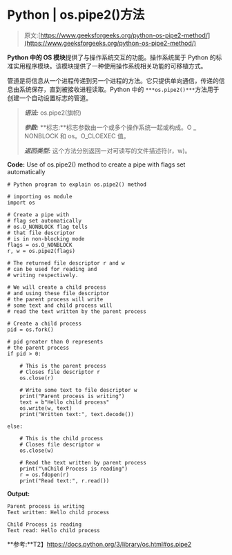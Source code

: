 # Python | os.pipe2()方法

> 原文:[https://www.geeksforgeeks.org/python-os-pipe2-method/](https://www.geeksforgeeks.org/python-os-pipe2-method/)

**Python 中的 OS 模块**提供了与操作系统交互的功能。操作系统属于 Python 的标准实用程序模块。该模块提供了一种使用操作系统相关功能的可移植方式。

管道是将信息从一个进程传递到另一个进程的方法。它只提供单向通信，传递的信息由系统保存，直到被接收进程读取。Python 中的
`***os.pipe2()***`方法用于创建一个自动设置标志的管道。

> ***语法:*** os.pipe2(旗帜)
> 
> ***参数:***
> **标志:**标志参数由一个或多个操作系统一起或构成。O _ NONBLOCK 和 os。O_CLOEXEC 值。
> 
> ***返回类型:*** 这个方法分别返回一对可读写的文件描述符(r，w)。

**Code:** Use of os.pipe2() method to create a pipe with flags set automatically

```
# Python program to explain os.pipe2() method 

# importing os module 
import os

# Create a pipe with
# flag set automatically
# os.O_NONBLOCK flag tells 
# that file descriptor 
# is in non-blocking mode
flags = os.O_NONBLOCK
r, w = os.pipe2(flags)

# The returned file descriptor r and w
# can be used for reading and
# writing respectively.

# We will create a child process
# and using these file descriptor
# the parent process will write 
# some text and child process will
# read the text written by the parent process

# Create a child process
pid = os.fork()

# pid greater than 0 represents
# the parent process
if pid > 0:

    # This is the parent process 
    # Closes file descriptor r
    os.close(r)

    # Write some text to file descriptor w 
    print("Parent process is writing")
    text = b"Hello child process"
    os.write(w, text)
    print("Written text:", text.decode())

else:

    # This is the child process 
    # Closes file descriptor w
    os.close(w)

    # Read the text written by parent process
    print("\nChild Process is reading")
    r = os.fdopen(r)
    print("Read text:", r.read())
```

**Output:**

```
Parent process is writing
Text written: Hello child process

Child Process is reading
Text read: Hello child process

```

**参考:**T2】https://docs.python.org/3/library/os.html#os.pipe2